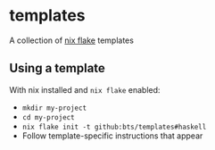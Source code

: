 # templates

A collection of [nix flake](https://serokell.io/blog/practical-nix-flakes) templates

## Using a template

With nix installed and `nix flake` enabled:

- `mkdir my-project`
- `cd my-project`
- `nix flake init -t github:bts/templates#haskell`
- Follow template-specific instructions that appear
